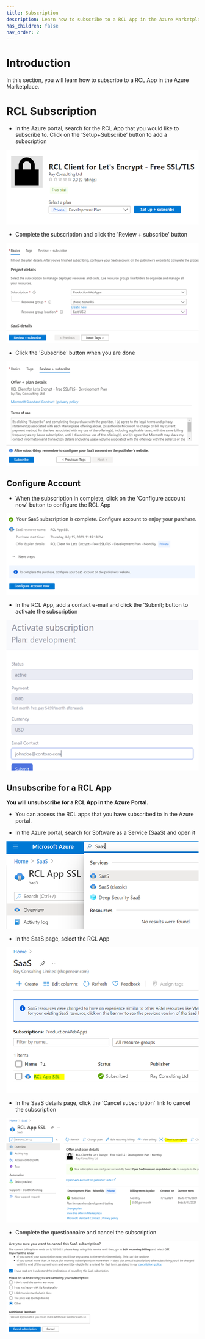 ```yaml
---
title: Subscription
description: Learn how to subscribe to a RCL App in the Azure Marketplace  
has_children: false
nav_order: 2
---
```


# Introduction 

In this section, you will learn how to subscribe to a RCL App in the Azure Marketplace.

# RCL Subscription

- In the Azure portal, search for the RCL App that you would like to subscribe to. Click on the ‘Setup+Subscribe’ button to add a subscription

![image](../images/subscription/setup.PNG)

- Complete the subscription and click the 'Review + subscribe' button

![image](../images/subscription/create.PNG)

- Click the 'Subscribe' button when you are done

![image](../images/subscription/subscribe.PNG)

## Configure Account

- When the subscription in complete, click on the 'Configure account now' button to configure the RCL App

![image](../images/subscription/configure.PNG)

- In the RCL App, add a contact e-mail and click the 'Submit; button to activate the subscription

![image](../images/subscription/activate.PNG)

## Unsubscribe for a RCL App 

**You will unsubscribe for a RCL App in the Azure Portal.**

- You can access the RCL apps that you have subscribed to in the Azure portal.

- In the Azure portal, search for Software as a Service (SaaS) and open it

![image](../images/subscription/saas.PNG)

- In the SaaS page, select the RCL App

![image](../images/subscription/saas-select.PNG)

- In the SaaS details page, click the 'Cancel subscription' link to cancel the subscription

![image](../images/subscription/cancel.PNG)

- Complete the questionnaire and cancel the subscription

![image](../images/subscription/cancel2.PNG)




